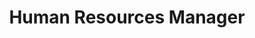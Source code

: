 ---
name: Monika Souček
id: monika-soucek
numberId: 11
title: Human Resources Manager
bio: Monika makes sure ECP is the best place to work EVER for both current and prospective team members.
areas:
contact: { email: monika, linkedin: https://www.linkedin.com/in/monika-soucek-01b29b108, facebook: https://www.facebook.com/monika.soucek.12, twitter: https://twitter.com/monika_soucek }
---